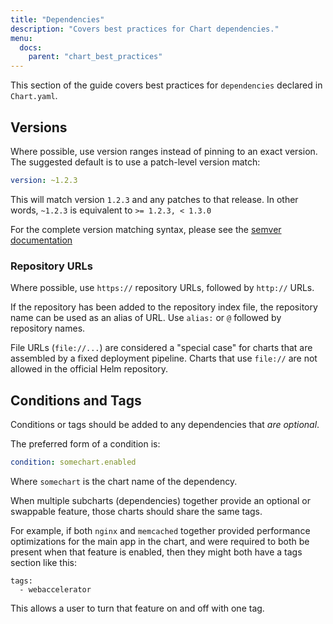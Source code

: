 ```yaml
---
title: "Dependencies"
description: "Covers best practices for Chart dependencies."
menu:
  docs:
    parent: "chart_best_practices"
---
```


This section of the guide covers best practices for `dependencies` declared in `Chart.yaml`.

## Versions

Where possible, use version ranges instead of pinning to an exact version. The suggested default is to use a patch-level version match:

```yaml
version: ~1.2.3
```

This will match version `1.2.3` and any patches to that release.  In other words, `~1.2.3` is equivalent to `>= 1.2.3, < 1.3.0`

For the complete version matching syntax, please see the [semver documentation](https://github.com/Masterminds/semver#checking-version-constraints)

### Repository URLs

Where possible, use `https://` repository URLs, followed by `http://` URLs.

If the repository has been added to the repository index file, the repository name can be used as an alias of URL. Use `alias:` or `@` followed by repository names.

File URLs (`file://...`) are considered a "special case" for charts that are assembled by a fixed deployment pipeline. Charts that use `file://` are not allowed in the official Helm repository.

## Conditions and Tags

Conditions or tags should be added to any dependencies that _are optional_.

The preferred form of a condition is:

```yaml
condition: somechart.enabled
```

Where `somechart` is the chart name of the dependency.

When multiple subcharts (dependencies) together provide an optional or swappable feature, those charts should share the same tags.

For example, if both `nginx` and `memcached` together provided performance optimizations for the main app in the chart, and were required to both be present when that feature is enabled, then they might both have a
tags section like this:

```
tags:
  - webaccelerator
```

This allows a user to turn that feature on and off with one tag.
